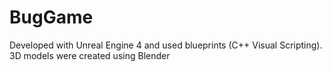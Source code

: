 # BugGame

Developed with Unreal Engine 4 and used blueprints (C++ Visual Scripting). 3D models were created using Blender
